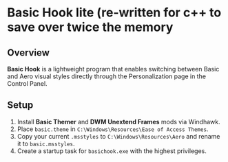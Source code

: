 # Basic Hook lite (re-written for c++ to save over twice the memory

## Overview

**Basic Hook** is a lightweight program that enables switching between Basic and Aero visual styles directly through the Personalization page in the Control Panel.

## Setup

1. Install **Basic Themer** and **DWM Unextend Frames** mods via Windhawk.  
2. Place `basic.theme` in `C:\Windows\Resources\Ease of Access Themes`.  
3. Copy your current `.msstyles` to `C:\Windows\Resources\Aero` and rename it to `basic.msstyles`.  
4. Create a startup task for `basichook.exe` with the highest privileges.  

